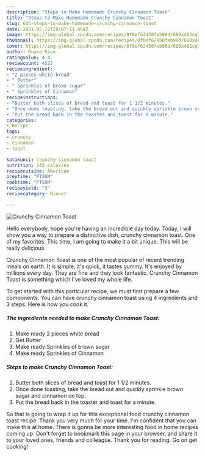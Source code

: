 ```yaml
---
description: "Steps to Make Homemade Crunchy Cinnamon Toast"
title: "Steps to Make Homemade Crunchy Cinnamon Toast"
slug: 645-steps-to-make-homemade-crunchy-cinnamon-toast
date: 2021-05-12T20:07:11.464Z
image: https://img-global.cpcdn.com/recipes/8f8ef62450feb98d/680x482cq70/crunchy-cinnamon-toast-recipe-main-photo.jpg
thumbnail: https://img-global.cpcdn.com/recipes/8f8ef62450feb98d/680x482cq70/crunchy-cinnamon-toast-recipe-main-photo.jpg
cover: https://img-global.cpcdn.com/recipes/8f8ef62450feb98d/680x482cq70/crunchy-cinnamon-toast-recipe-main-photo.jpg
author: Duane Rice
ratingvalue: 4.4
reviewcount: 4522
recipeingredient:
- "2 pieces white bread"
- " Butter"
- " Sprinkles of brown sugar"
- " Sprinkles of Cinnamon"
recipeinstructions:
- "Butter both slices of bread and toast for 1 1/2 minutes."
- "Once done toasting, take the bread out and quickly sprinkle brown sugar and cinnamon on top."
- "Put the bread back in the toaster and toast for a minute."
categories:
- Recipe
tags:
- crunchy
- cinnamon
- toast

katakunci: crunchy cinnamon toast 
nutrition: 143 calories
recipecuisine: American
preptime: "PT26M"
cooktime: "PT58M"
recipeyield: "3"
recipecategory: Dinner

---
```



![Crunchy Cinnamon Toast](https://img-global.cpcdn.com/recipes/8f8ef62450feb98d/680x482cq70/crunchy-cinnamon-toast-recipe-main-photo.jpg)

Hello everybody, hope you're having an incredible day today. Today, I will show you a way to prepare a distinctive dish, crunchy cinnamon toast. One of my favorites. This time, I am going to make it a bit unique. This will be really delicious.

Crunchy Cinnamon Toast is one of the most popular of recent trending meals on earth. It is simple, it's quick, it tastes yummy. It's enjoyed by millions every day. They are fine and they look fantastic. Crunchy Cinnamon Toast is something which I've loved my whole life.




To get started with this particular recipe, we must first prepare a few components. You can have crunchy cinnamon toast using 4 ingredients and 3 steps. Here is how you cook it.

<!--inarticleads1-->

##### The ingredients needed to make Crunchy Cinnamon Toast:

1. Make ready 2 pieces white bread
1. Get  Butter
1. Make ready  Sprinkles of brown sugar
1. Make ready  Sprinkles of Cinnamon




<!--inarticleads2-->

##### Steps to make Crunchy Cinnamon Toast:

1. Butter both slices of bread and toast for 1 1/2 minutes.
1. Once done toasting, take the bread out and quickly sprinkle brown sugar and cinnamon on top.
1. Put the bread back in the toaster and toast for a minute.




So that is going to wrap it up for this exceptional food crunchy cinnamon toast recipe. Thank you very much for your time. I'm confident that you can make this at home. There is gonna be more interesting food in home recipes coming up. Don't forget to bookmark this page in your browser, and share it to your loved ones, friends and colleague. Thank you for reading. Go on get cooking!

